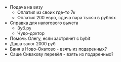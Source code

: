 * Подача на визу
	* Оплатил из своих где-то 7к
	* Оплатил 200 евро, сдача пара тысяч в рублях
* Справка для налогового вычета
	* Зуб.ру
	* Чудо-доктор
* Помочь Олегу, если застрянет с bybit
* Даша залог 2000 руб
* Баня в Ново-Окатово - взять из подаренных?
* Саше Сивакову перевёл - взять из подаренных?